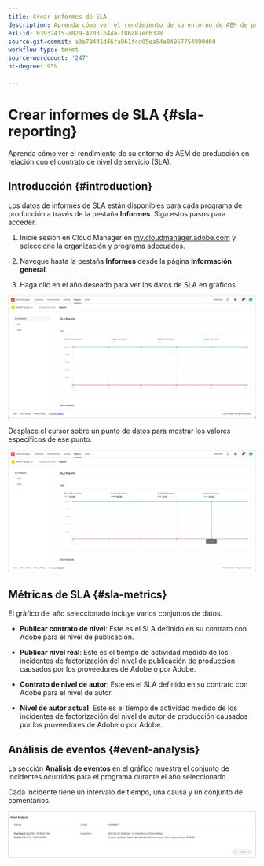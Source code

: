```yaml
---
title: Crear informes de SLA
description: Aprenda cómo ver el rendimiento de su entorno de AEM de producción en relación con el contrato de nivel de servicio (SLA).
exl-id: 03932415-a029-4703-b44a-f86a87edb328
source-git-commit: a3e79441d46fa961fcd05ea54e84957754890d69
workflow-type: tm+mt
source-wordcount: '247'
ht-degree: 95%

---
```



# Crear informes de SLA {#sla-reporting}

Aprenda cómo ver el rendimiento de su entorno de AEM de producción en relación con el contrato de nivel de servicio (SLA).

## Introducción {#introduction}

Los datos de informes de SLA están disponibles para cada programa de producción a través de la pestaña **Informes**. Siga estos pasos para acceder.

1. Inicie sesión en Cloud Manager en [my.cloudmanager.adobe.com](https://my.cloudmanager.adobe.com/) y seleccione la organización y programa adecuados.

1. Navegue hasta la pestaña **Informes** desde la página **Información general**.

1. Haga clic en el año deseado para ver los datos de SLA en gráficos.

![Ejemplo de gráfico de SLA](assets/sla-reporting-1.png)

Desplace el cursor sobre un punto de datos para mostrar los valores específicos de ese punto.

![Visualizar datos detallados](assets/sla-reporting-b.png)

## Métricas de SLA {#sla-metrics}

El gráfico del año seleccionado incluye varios conjuntos de datos.

* **Publicar contrato de nivel**: Este es el SLA definido en su contrato con Adobe para el nivel de publicación.

* **Publicar nivel real**: Este es el tiempo de actividad medido de los incidentes de factorización del nivel de publicación de producción causados por los proveedores de Adobe o por Adobe.

* **Contrato de nivel de autor**: Este es el SLA definido en su contrato con Adobe para el nivel de autor.

* **Nivel de autor actual**: Este es el tiempo de actividad medido de los incidentes de factorización del nivel de autor de producción causados por los proveedores de Adobe o por Adobe.

## Análisis de eventos {#event-analysis}

La sección **Análisis de eventos** en el gráfico muestra el conjunto de incidentes ocurridos para el programa durante el año seleccionado.

Cada incidente tiene un intervalo de tiempo, una causa y un conjunto de comentarios.

![Ejemplo de análisis de eventos](assets/sla-reporting-c.png)

